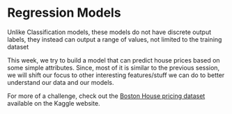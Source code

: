 # Regression Models
Unlike Classification models, these models do not have discrete output labels, they instead can output a range of values, not limited to the training dataset

This week, we try to build a model that can predict house prices based on some simple attributes. Since, most of it is similar to the previous session, we will shift our focus to other interesting features/stuff we can do to better understand our data and our models.

For more of a challenge, check out the [Boston House pricing dataset](https://www.kaggle.com/vikrishnan/boston-house-prices) available on the Kaggle website.
